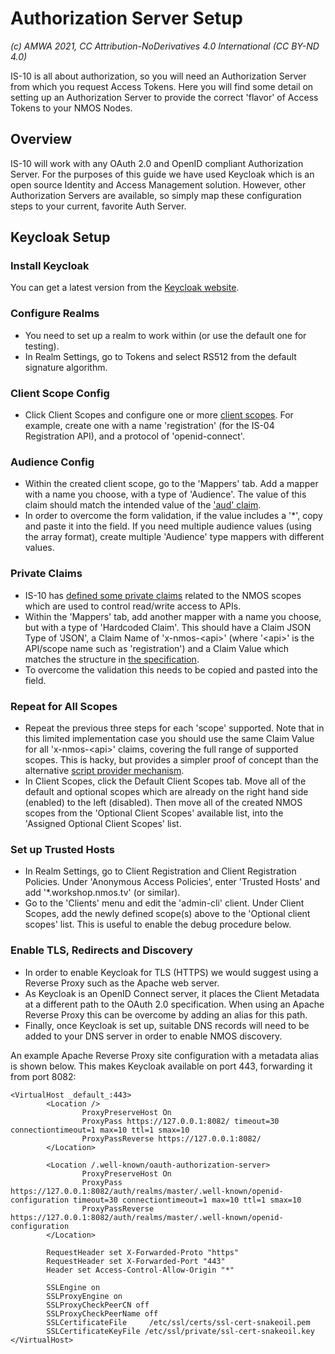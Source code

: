 # Authorization Server Setup
_(c) AMWA 2021, CC Attribution-NoDerivatives 4.0 International (CC BY-ND 4.0)_

IS-10 is all about authorization, so you will need an Authorization Server from which you request Access Tokens. Here you will find some detail on setting up an Authorization Server to provide the correct 'flavor' of Access Tokens to your NMOS Nodes.

## Overview
IS-10 will work with any OAuth 2.0 and OpenID compliant Authorization Server. 
For the purposes of this guide we have used Keycloak which is an open source Identity and Access Management solution.
However, other Authorization Servers are available, so simply map these configuration steps to your current, favorite Auth Server.

## Keycloak Setup

### Install Keycloak
You can get a latest version from the [Keycloak website](https://www.keycloak.org/getting-started).

### Configure Realms
- You need to set up a realm to work within (or use the default one for testing).
- In Realm Settings, go to Tokens and select RS512 from the default signature algorithm.

### Client Scope Config
- Click Client Scopes and configure one or more [client scopes](https://specs.amwa.tv/is-10/branches/v1.0-dev/docs/4.4._Behaviour_-_Access_Tokens.html#registered-claims). For example, create one with a name 'registration' (for the IS-04 Registration API), and a protocol of 'openid-connect'.

### Audience Config
- Within the created client scope, go to the 'Mappers' tab. Add a mapper with a name you choose, with a type of 'Audience'. The value of this claim should match the intended value of the ['aud' claim](https://specs.amwa.tv/is-10/branches/v1.0-dev/docs/4.4._Behaviour_-_Access_Tokens.html#aud).
- In order to overcome the form validation, if the value includes a '*', copy and paste it into the field. If you need multiple audience values (using the array format), create multiple 'Audience' type mappers with different values.

### Private Claims
- IS-10 has [defined some private claims](https://specs.amwa.tv/is-10/branches/v1.0-dev/docs/4.4._Behaviour_-_Access_Tokens.html#private-claims) related to the NMOS scopes which are used to control read/write access to APIs.
- Within the 'Mappers' tab, add another mapper with a name you choose, but with a type of 'Hardcoded Claim'. This should have a Claim JSON Type of 'JSON', a Claim Name of 'x-nmos-\<api\>' (where '\<api\>' is the API/scope name such as 'registration') and a Claim Value which matches the structure in [the specification](https://amwa-tv.github.io/nmos-authorization/branches/main/docs/4.4._Behaviour_-_Access_Tokens.html#example-x-nmos-api-claim).
- To overcome the validation this needs to be copied and pasted into the field.

### Repeat for All Scopes
- Repeat the previous three steps for each 'scope' supported. Note that in this limited implementation case you should use the same Claim Value for all 'x-nmos-\<api\>' claims, covering the full range of supported scopes. This is hacky, but provides a simpler proof of concept than the alternative [script provider mechanism](https://www.keycloak.org/docs/latest/server_development/#_script_providers).
- In Client Scopes, click the Default Client Scopes tab. Move all of the default and optional scopes which are already on the right hand side (enabled) to the left (disabled). Then move all of the created NMOS scopes from the 'Optional Client Scopes' available list, into the 'Assigned Optional Client Scopes' list.

### Set up Trusted Hosts
- In Realm Settings, go to Client Registration and Client Registration Policies. Under 'Anonymous Access Policies', enter 'Trusted Hosts' and add '\*.workshop.nmos.tv' (or similar).
- Go to the 'Clients' menu and edit the 'admin-cli' client. Under Client Scopes, add the newly defined scope(s) above to the 'Optional client scopes' list. This is useful to enable the debug procedure below.

### Enable TLS, Redirects and Discovery
- In order to enable Keycloak for TLS (HTTPS) we would suggest using a Reverse Proxy such as the Apache web server.
- As Keycloak is an OpenID Connect server, it places the Client Metadata at a different path to the OAuth 2.0 specification. When using an Apache Reverse Proxy this can be overcome by adding an alias for this path.
- Finally, once Keycloak is set up, suitable DNS records will need to be added to your DNS server in order to enable NMOS discovery.

An example Apache Reverse Proxy site configuration with a metadata alias is shown below. This makes Keycloak available on port 443, forwarding it from port 8082:

```
<VirtualHost _default_:443>
        <Location />
                ProxyPreserveHost On
                ProxyPass https://127.0.0.1:8082/ timeout=30 connectiontimeout=1 max=10 ttl=1 smax=10
                ProxyPassReverse https://127.0.0.1:8082/
        </Location>

        <Location /.well-known/oauth-authorization-server>
                ProxyPreserveHost On
                ProxyPass https://127.0.0.1:8082/auth/realms/master/.well-known/openid-configuration timeout=30 connectiontimeout=1 max=10 ttl=1 smax=10
                ProxyPassReverse https://127.0.0.1:8082/auth/realms/master/.well-known/openid-configuration
        </Location>

        RequestHeader set X-Forwarded-Proto "https"
        RequestHeader set X-Forwarded-Port "443"
        Header set Access-Control-Allow-Origin "*"

        SSLEngine on
        SSLProxyEngine on
        SSLProxyCheckPeerCN off
        SSLProxyCheckPeerName off
        SSLCertificateFile     /etc/ssl/certs/ssl-cert-snakeoil.pem
        SSLCertificateKeyFile /etc/ssl/private/ssl-cert-snakeoil.key
</VirtualHost>
```
